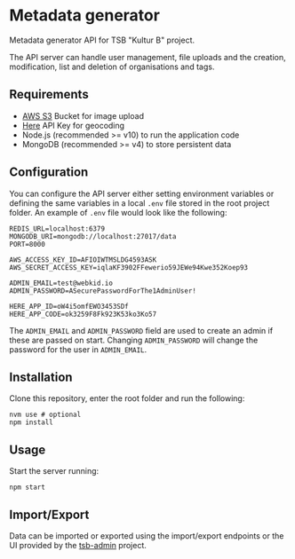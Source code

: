 # Metadata generator

Metadata generator API for TSB "Kultur B" project.

The API server can handle user management, file uploads and the creation, modification, list and deletion of organisations and tags.

## Requirements

- [AWS S3](http://aws.amazon.com/) Bucket for image upload
- [Here](https://developer.here.com/products/geocoding-and-search) API Key for geocoding
- Node.js (recommended >= v10) to run the application code
- MongoDB (recommended >= v4) to store persistent data

## Configuration

You can configure the API server either setting environment variables or defining the same variables in a local `.env` file stored in the root project folder. An example of `.env` file would look like the following:

```
REDIS_URL=localhost:6379
MONGODB_URI=mongodb://localhost:27017/data
PORT=8000

AWS_ACCESS_KEY_ID=AFIOIWTMSLDG4593ASK
AWS_SECRET_ACCESS_KEY=iqlaKF3902FFewerio59JEWe94Kwe352Koep93

ADMIN_EMAIL=test@webkid.io
ADMIN_PASSWORD=ASecurePasswordForThe1AdminUser!

HERE_APP_ID=oW4i5omfEWO3453SDf
HERE_APP_CODE=ok3259F8Fk923K53ko3Ko57
```

The `ADMIN_EMAIL` and `ADMIN_PASSWORD` field are used to create an admin if these are passed on start. Changing `ADMIN_PASSWORD` will change the password for the user in `ADMIN_EMAIL`.

## Installation

Clone this repository, enter the root folder and run the following:

```
nvm use # optional
npm install
```

## Usage

Start the server running:
```
npm start
```

## Import/Export

Data can be imported or exported using the import/export endpoints or the UI provided by the [tsb-admin](https://github.com/wbkd/tsb-admin) project.
